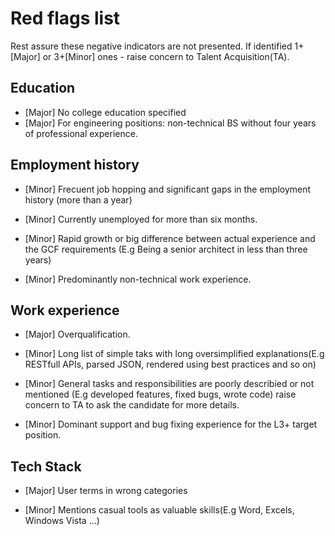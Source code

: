 # Red flags list

Rest assure these negative indicators are not presented.  If identified 1+[Major] or 3+[Minor] ones - raise concern to Talent Acquisition(TA).


##  Education
* [Major] No college education specified
* [Major] For engineering positions: non-technical BS without four years of professional experience.

## Employment history 
* [Minor] Frecuent job hopping and significant gaps in the employment history (more than a year)

* [Minor] Currently unemployed for more than six months.

* [Minor] Rapid growth or big difference between actual experience and the GCF requirements (E.g Being a senior architect in less than three years)

* [Minor] Predominantly non-technical work experience.

## Work experience

* [Major] Overqualification.

* [Minor] Long list of simple taks with long oversimplified explanations(E.g RESTfull APIs, parsed JSON, rendered using best practices and so on)

* [Minor] General tasks and responsibilities are poorly describied or not mentioned (E.g developed features, fixed bugs, wrote code) raise concern to TA to ask the candidate for more details.

* [Minor] Dominant support and bug fixing experience for the L3+ target position.

## Tech Stack

* [Major] User terms in wrong categories

* [Minor] Mentions casual tools as valuable skills(E.g Word, Excels, Windows Vista ...)
